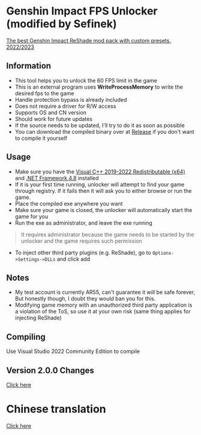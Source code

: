 # Genshin Impact FPS Unlocker (modified by Sefinek)
[The best Genshin Impact ReShade mod pack with custom presets. 2022/2023](https://github.com/sefinek24/Genshin-Impact-ReShade)

## Information
- This tool helps you to unlock the 60 FPS limit in the game
- This is an external program uses **WriteProcessMemory** to write the desired fps to the game
- Handle protection bypass is already included
- Does not require a driver for R/W access
- Supports OS and CN version
- Should work for future updates
- If the source needs to be updated, I'll try to do it as soon as possible
- You can download the compiled binary over at [Release](https://github.com/sefinek24/genshin-fps-unlock/releases) if you don't want to compile it yourself

## Usage
- Make sure you have the [Visual C++ 2019-2022 Redistributable (x64)](https://aka.ms/vs/17/release/vc_redist.x64.exe) and [.NET Framework 4.8](https://dotnet.microsoft.com/en-us/download/dotnet-framework/net48) installed
- If it is your first time running, unlocker will attempt to find your game through registry. If it fails then it will ask you to either browse or run the game.
- Place the compiled exe anywhere you want
- Make sure your game is closed, the unlocker will automatically start the game for you
- Run the exe as administrator, and leave the exe running
> It requires administrator because the game needs to be started by the unlocker and the game requires such permission
- To inject other third party plugins (e.g. ReShade), go to `Options->Settings->DLLs` and click add

## Notes
- My test account is currently AR55, can't guarantee it will be safe forever, But honestly though, I doubt they would ban you for this.
- Modifying game memory with an unauthorized third party application is a violation of the ToS, so use it at your own risk (same thing applies for injecting ReShade)

## Compiling
Use Visual Studio 2022 Community Edition to compile

## Version 2.0.0 Changes
[Click here](https://github.com/34736384/genshin-fps-unlock#version-200-changes)

# Chinese translation
[Click here](https://github.com/34736384/genshin-fps-unlock#%E5%8E%9F%E7%A5%9E%E8%A7%A3%E9%94%81fps%E9%99%90%E5%88%B6)